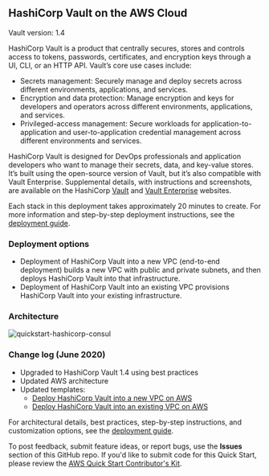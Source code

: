 ## HashiCorp Vault on the AWS Cloud
Vault version: 1.4

HashiCorp Vault is a product that centrally secures, stores and controls access to tokens, passwords, certificates, and encryption keys through a UI, CLI, or an HTTP API. Vault’s core use cases include:

* Secrets management: Securely manage and deploy secrets across different environments, applications, and services.
* Encryption and data protection: Manage encryption and keys for developers and operators across different environments, applications, and services.
* Privileged-access management: Secure workloads for application-to-application and user-to-application credential management across different environments and services.

HashiCorp Vault is designed for DevOps professionals and application developers who want to manage their secrets, data, and key-value stores. It’s built using the open-source version of Vault, but it’s also compatible with Vault Enterprise. Supplemental details, with instructions and screenshots, are available on the HashiCorp [Vault](https://www.vaultproject.io/) and [Vault Enterprise](https://www.hashicorp.com/vault.html) websites.

Each stack in this deployment takes approximately 20 minutes to create. For more information and step-by-step deployment instructions, see the [deployment guide](https://fwd.aws/j4xqw).

### Deployment options
* Deployment of HashiCorp Vault into a new VPC (end-to-end deployment) builds a new VPC with public and private subnets, and then deploys HashiCorp Vault into that infrastructure.
* Deployment of HashiCorp Vault into an existing VPC provisions HashiCorp Vault into your existing infrastructure.

### Architecture
![quickstart-hashicorp-consul](https://d0.awsstatic.com/partner-network/QuickStart/datasheets/hashicorp-vault-on-aws-architecture.png)

### Change log (June 2020)
* Upgraded to HashiCorp Vault 1.4 using best practices
* Updated AWS architecture
* Updated templates:
  * [Deploy HashiCorp Vault into a new VPC on AWS](https://fwd.aws/wN73v)
  * [Deploy HashiCorp Vault into an existing VPC on AWS](https://fwd.aws/keAD3) 
  
For architectural details, best practices, step-by-step instructions, and customization options, see the [deployment guide](https://fwd.aws/j4xqw).

To post feedback, submit feature ideas, or report bugs, use the **Issues** section of this GitHub repo.
If you'd like to submit code for this Quick Start, please review the [AWS Quick Start Contributor's Kit](https://aws-quickstart.github.io/).
